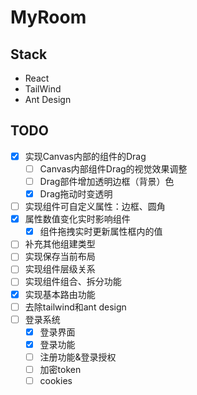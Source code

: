 # MyRoom

## Stack

- React
- TailWind
- Ant Design


## TODO

- [x] 实现Canvas内部的组件的Drag
  - [ ] Canvas内部组件Drag的视觉效果调整
  - [ ] Drag部件增加透明边框（背景）色
  - [x] Drag拖动时变透明
- [ ] 实现组件可自定义属性：边框、圆角
- [x] 属性数值变化实时影响组件
  - [x] 组件拖拽实时更新属性框内的值
- [ ] 补充其他组建类型
- [ ] 实现保存当前布局
- [ ] 实现组件层级关系
- [ ] 实现组件组合、拆分功能
- [x] 实现基本路由功能
- [ ] 去除tailwind和ant design
- [ ] 登录系统
  - [x] 登录界面
  - [x] 登录功能
  - [ ] 注册功能&登录授权
  - [ ] 加密token
  - [ ] cookies